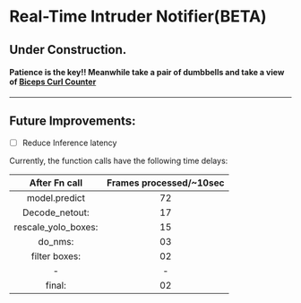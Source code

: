 # Real-Time Intruder Notifier(BETA)

## Under Construction. 
#### Patience is the key!! Meanwhile take a pair of dumbbells and take a view of [Biceps Curl Counter](https://github.com/niteshctrl/BicepCurlCounter)

---

## Future Improvements:
- [ ] Reduce Inference latency

 Currently, the function calls have the following time delays:

|After Fn call       | Frames processed/~10sec|
|    :---:           |        :---:           |
|model.predict       |          72            |
|Decode_netout:      |          17            |
|rescale_yolo_boxes: |          15            |
|do_nms:             |          03            |
|filter boxes:       |          02            |
|        -           |           -            |
|final:              |          02            |

